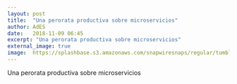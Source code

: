 ```yaml
---
layout: post
title:  "Una perorata productiva sobre microservicios"
author: AdES
date:   2018-11-09 06:45
excerpt: "Una perorata productiva sobre microservicios"
external_image: true
image:  https://splashbase.s3.amazonaws.com/snapwiresnaps/regular/tumblr_nskqmtqFnz1teue7jo1_1280.jpg
---
```

Una perorata productiva sobre microservicios